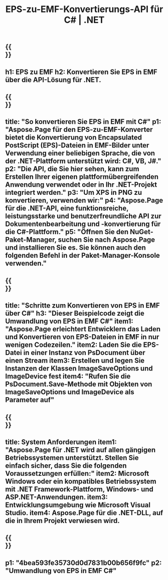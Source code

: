﻿---
translation: true
template: /_templates/_conversion-child-net.md
title: EPS-zu-EMF-Konvertierungs-API für C# |  .NET
url: /net/conversion/eps-to-emf/
description: Beispielcode für die Konvertierung von EPS in EMF C#. Verwenden Sie den API-Beispielcode für die Batch-Konvertierung von EPS-Dateien in EMF innerhalb von VB.NET, Asp.NET oder einer beliebigen .NET-basierten Anwendung.
informat: EPS
outformat: EMF
otherformats: XPS PS
---

{{<section banner>}}
---
h1: EPS zu EMF
h2: Konvertieren Sie EPS in EMF über die API-Lösung für .NET.
---

{{<section overview>}}
---
title: "So konvertieren Sie EPS in EMF mit C#"
p1: "Aspose.Page für den EPS-zu-EMF-Konverter bietet die Konvertierung von Encapsulated PostScript (EPS)-Dateien in EMF-Bilder unter Verwendung einer beliebigen Sprache, die von der .NET-Plattform unterstützt wird: C#, VB, J#."
p2: "Die API, die Sie hier sehen, kann zum Erstellen Ihrer eigenen plattformübergreifenden Anwendung verwendet oder in Ihr .NET-Projekt integriert werden."
p3: "Um XPS in PNG zu konvertieren, verwenden wir:"
p4: "Aspose.Page für die .NET-API, eine funktionsreiche, leistungsstarke und benutzerfreundliche API zur Dokumentenbearbeitung und -konvertierung für die C#-Plattform."
p5: "Öffnen Sie den NuGet-Paket-Manager, suchen Sie nach Aspose.Page und installieren Sie es. Sie können auch den folgenden Befehl in der Paket-Manager-Konsole verwenden."
---

{{<section feature1>}}
---
title: "Schritte zum Konvertieren von EPS in EMF über C#"
h3: "Dieser Beispielcode zeigt die Umwandlung von EPS in EMF C#"
item1: "Aspose.Page erleichtert Entwicklern das Laden und Konvertieren von EPS-Dateien in EMF in nur wenigen Codezeilen."
item2: Laden Sie die EPS-Datei in einer Instanz von PsDocument über einen Stream
item3: Erstellen und legen Sie Instanzen der Klassen ImageSaveOptions und ImageDevice fest
item4: "Rufen Sie die PsDocument.Save-Methode mit Objekten von ImageSaveOptions und ImageDevice als Parameter auf"
---

{{<section feature2>}}
---
title: System Anforderungen
item1: "Aspose.Page für .NET wird auf allen gängigen Betriebssystemen unterstützt. Stellen Sie einfach sicher, dass Sie die folgenden Voraussetzungen erfüllen:"
item2: Microsoft Windows oder ein kompatibles Betriebssystem mit .NET Framework-Plattform, Windows- und ASP.NET-Anwendungen.
item3: Entwicklungsumgebung wie Microsoft Visual Studio.
item4: Aspose.Page für die .NET-DLL, auf die in Ihrem Projekt verwiesen wird.
---

{{<section gist>}}
---
p1: "4bea593fe35730d0d7831b00b656f9fc"
p2: "Umwandlung von EPS in EMF C#"
---
